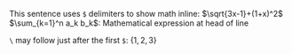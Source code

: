 This sentence uses `$` delimiters to show math inline: $\sqrt{3x-1}+(1+x)^2$
$\sum_{k=1}^n a_k b_k$: Mathematical expression at head of line

`\` may follow just after the first `$`: $\{1, 2, 3\}$
